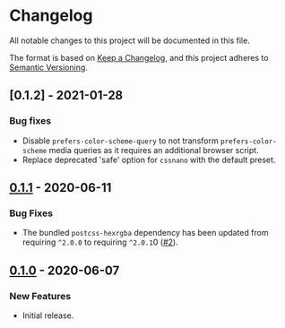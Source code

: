 # Changelog
All notable changes to this project will be documented in this file.

The format is based on [Keep a Changelog](https://keepachangelog.com/en/1.0.0/),
and this project adheres to [Semantic Versioning](https://semver.org/spec/v2.0.0.html).

## [0.1.2] - 2021-01-28

### Bug fixes

* Disable `prefers-color-scheme-query` to not transform `prefers-color-scheme` media queries as it requires an additional browser script.
* Replace deprecated 'safe' option for `cssnano` with the default preset.

## [0.1.1] - 2020-06-11

### Bug Fixes

* The bundled `postcss-hexrgba` dependency has been updated from requiring `^2.0.0` to requiring `^2.0.1`0 ([#2](https://github.com/wearerequired/js/issues/2)).

## [0.1.0] - 2020-06-07

### New Features

* Initial release.

[Unreleased]: https://github.com/wearerequired/js/compare/@wearerequired/postcss-config@0.1.1...HEAD
[0.1.1]: https://github.com/wearerequired/js/compare/@wearerequired/postcss-config@0.1.0...@wearerequired/postcss-config@0.1.1
[0.1.0]: https://github.com/wearerequired/js/releases/tag/@wearerequired/postcss-config@0.1.0

